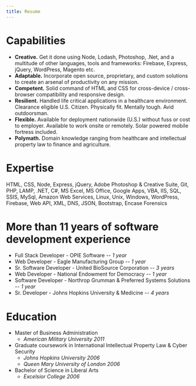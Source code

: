 ```yaml
---
title: Resume
---
```

# Capabilities
- **Creative.** Get it done using Node, Lodash, Photoshop, .Net, and a multitude of other languages, tools and frameworks: Firebase, Express, jQuery, WordPress, Magento etc.
- **Adaptable.** Incorporate open source, proprietary, and custom solutions to create an arsenal of productivity on any mission.
- **Competent.** Solid command of HTML and CSS for cross-device / cross-browser compatibility and responsive design. 
- **Resilient.** Handled life critical applications in a healthcare environment. Clearance eligible U.S. Citizen. Physically fit. Mentally tough. Avid outdoorsman.
- **Flexible.** Available for deployment nationwide (U.S.) without fuss or cost to employer. Available to work onsite or remotely. Solar powered mobile fortress included.
- **Polymath.** Domain knowledge ranging from healthcare and intellectual property law to finance and agriculture. 
# Expertise
HTML, CSS, Node, Express, jQuery, Adobe Photoshop & Creative Suite, Git, PHP, LAMP, .NET, C#,
MS Excel, MS Office, Google Apps, VBA, IIS, SQL, SSIS, MySql, Amazon Web Services, Linux, Unix,
Windows, WordPress, Firebase, Web API, XML, DNS, JSON, Bootstrap, Encase Forensics
# More than 11 years of software development experience
- Full Stack Developer - OPIE Software --                                 _1 year_
- Web Developer - Eagle Manufacturing Group --                            _1 year_
- Sr. Software Developer - United BioSource Corporation --                _3 years_
- Web Developer - National Endowment for Democracy --                     _1 year_
- Software Developer - Northrop Grumman & Preferred Systems Solutions --  _1 year_
- Sr. Developer - Johns Hopkins University & Medicine --                  _4 years_
# Education
- Master of Business Administration
  * *American Military University* _2011_
- Graduate coursework in International Intellectual Property Law & Cyber Security
  * *Johns Hopkins University* _2006_
  * *Queen Mary University of London* _2006_
- Bachelor of Science in Liberal Arts
  * *Excelsior College* _2006_
